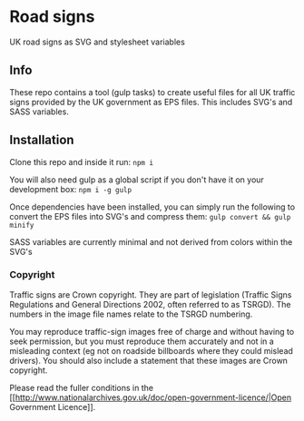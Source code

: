# Road signs
UK road signs as SVG and stylesheet variables

## Info
These repo contains a tool (gulp tasks) to create useful files for all UK traffic signs provided by the UK government as EPS files. This includes SVG's and SASS variables.

## Installation
Clone this repo and inside it run:
    `npm i`

You will also need gulp as a global script if you don't have it on your development box:
    `npm i -g gulp`

Once dependencies have been installed, you can simply run the following to convert the EPS files into SVG's and compress them:
    `gulp convert && gulp minify`

SASS variables are currently minimal and not derived from colors within the SVG's

### Copyright
Traffic signs are Crown copyright. They are part of legislation (Traffic Signs Regulations and General Directions 2002, often referred to as TSRGD). The numbers in the image file names relate to the TSRGD numbering.

You may reproduce traffic-sign images free of charge and without having to seek permission, but you must reproduce them accurately and not in a misleading context (eg not on roadside billboards where they could mislead drivers). You should also include a statement that these images are Crown copyright.

Please read the fuller conditions in the [[http://www.nationalarchives.gov.uk/doc/open-government-licence/|Open Government Licence]].
